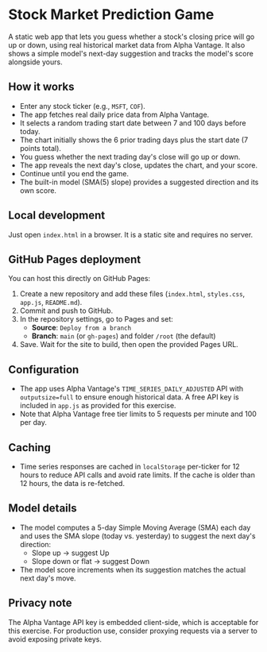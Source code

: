 # Stock Market Prediction Game

A static web app that lets you guess whether a stock's closing price will go up or down, using real historical market data from Alpha Vantage. It also shows a simple model's next-day suggestion and tracks the model's score alongside yours.

## How it works
- Enter any stock ticker (e.g., `MSFT`, `COF`).
- The app fetches real daily price data from Alpha Vantage.
- It selects a random trading start date between 7 and 100 days before today.
- The chart initially shows the 6 prior trading days plus the start date (7 points total).
- You guess whether the next trading day's close will go up or down.
- The app reveals the next day's close, updates the chart, and your score.
- Continue until you end the game.
 - The built-in model (SMA(5) slope) provides a suggested direction and its own score.

## Local development
Just open `index.html` in a browser. It is a static site and requires no server.

## GitHub Pages deployment
You can host this directly on GitHub Pages:

1. Create a new repository and add these files (`index.html`, `styles.css`, `app.js`, `README.md`).
2. Commit and push to GitHub.
3. In the repository settings, go to Pages and set:
   - **Source**: `Deploy from a branch`
   - **Branch**: `main` (or `gh-pages`) and folder `/root` (the default)
4. Save. Wait for the site to build, then open the provided Pages URL.

## Configuration
- The app uses Alpha Vantage's `TIME_SERIES_DAILY_ADJUSTED` API with `outputsize=full` to ensure enough historical data. A free API key is included in `app.js` as provided for this exercise.
- Note that Alpha Vantage free tier limits to 5 requests per minute and 100 per day.

## Caching
- Time series responses are cached in `localStorage` per-ticker for 12 hours to reduce API calls and avoid rate limits. If the cache is older than 12 hours, the data is re-fetched.

## Model details
- The model computes a 5-day Simple Moving Average (SMA) each day and uses the SMA slope (today vs. yesterday) to suggest the next day's direction:
  - Slope up → suggest Up
  - Slope down or flat → suggest Down
- The model score increments when its suggestion matches the actual next day's move.

## Privacy note
The Alpha Vantage API key is embedded client-side, which is acceptable for this exercise. For production use, consider proxying requests via a server to avoid exposing private keys.